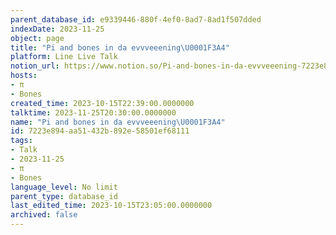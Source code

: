```yaml
---
parent_database_id: e9339446-880f-4ef0-8ad7-8ad1f507dded
indexDate: 2023-11-25
object: page
title: "Pi and bones in da evvveeening\U0001F3A4"
platform: Line Live Talk
notion_url: https://www.notion.so/Pi-and-bones-in-da-evvveeening-7223e894aa51432b892e58501ef68111
hosts:
- π
- Bones
created_time: 2023-10-15T22:39:00.0000000
talktime: 2023-11-25T20:30:00.0000000
name: "Pi and bones in da evvveeening\U0001F3A4"
id: 7223e894-aa51-432b-892e-58501ef68111
tags:
- Talk
- 2023-11-25
- π
- Bones
language_level: No limit
parent_type: database_id
last_edited_time: 2023-10-15T23:05:00.0000000
archived: false
---
```



   
   
   
   

   
























